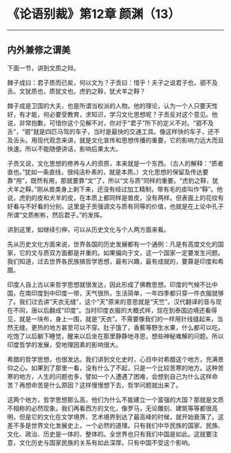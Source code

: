 # 《论语别裁》第12章 颜渊（13）

------

## 内外兼修之谓美

下面一节，讲到文质之辩。

棘子成曰：君子质而已矣，何以文为？子贡曰：惜乎！夫子之说君子也，驷不及舌。文犹质也，质犹文也。虎豹之鞟，犹犬羊之鞟？

棘子成是卫国的大夫，也是所谓当权派的人物。他的理论，认为一个人只要天性好，有才能，何必要受教育，求知识，学习文化思想呢？子贡反对这个意见。他说，非常抱歉，可惜你这个见解不对，你对于“君子”所下的定义不对。“驷不及舌”，“驷”就是四匹马驾的车子，当时是最快的交通工具。像这样快的车子，还不及舌头。用现代观念来讲，就是文化宣传和思想传播的重要，它的影响力远大而且快速。所以不能随便讲话，影响后果太大。

子贡又说，文化思想的修养与人的资质，本来就是一个东西。（古人的解释：“质者直也。”犹如一条直线，很纯洁朴素的，就是本质。）文化思想的保留及传达要靠“用”，既然有用，那就要靠“文”了，所以“文与质”同样的重要。“虎豹之鞟，犹犬羊之鞟。”刚从兽类身上剥下来，还没有经过加工精制，带有毛的皮叫作“鞟”。他说，虎豹的皮和犬羊的皮，在本质上都同样是兽皮，没有两样。但表面上的花纹有好看与不好看的分别。这里是子贡强调文与质有同等的价值，也就是在上论中孔子所谓“文质彬彬，然后君子。”的发挥。

讲到这里，如继续引伸，可以从历史文化与个人两方面来看。

先从历史文化方面来说，世界各国的历史发展都有一个通例：凡是有高度文化的国家，它的文与质双方面都是并重的。如果偏向于文，这一个国家一定要发生问题。我们知道，过去世界各民族搞哲学思想，最有兴趣，最有成就的，要算是印度和希腊。

印度人自上古以来哲学思想就很发达，因此形成了佛教思想。印度的气候不比中国，在南印度到中印度一带，天气很热，生活简单，一年四季都只穿一件衣服就够了。我们过去讲“天衣无缝”，这个“天”原来的意思就是“天竺”。汉代翻译的音与现在不同，唐以后翻成“印度”。当时印度衣服的大概式样，现在到泰国边境还看得见，就是一块布，身上一围，就是“天衣”。不需要像我们的一样用针线缝起来，当然无缝。更热的地方甚至可以不穿。肚子饿了，香蕉等野生水果，什么都可以吃。吃饱了以后躺下睡觉，醒来以后坐在那里静静地寻思，想些神秘难解的问题。所以印度哲学的发展，受地理因素的影响很大。

希腊的哲学思想，也很发达。我们讲到文化史时，心目中对希腊这个地方，充满景仰之心。如果到了那里一看，没有什么了不起，只是一个比较苦寒的地方。这种苦寒的地方，人生的问题也多，譬如一个人遭遇了困难，会想到自己为什么这样命苦？再想命苦是什么原因？这样慢慢想下去，哲学问题就出来了。

这两个地方，哲学思想那么高，他们为什么不能建立一个富强的大国？那就是文质不相称的必然现象。我们再看西方的文化，像罗马，无论雕刻、建筑等等都很高明，但是它的文化在文学境界、艺术境界到达了最高峰的时候，就开始衰落了。这差不多是世界文化发展史上，一个必然的道理。只有我们中华民族的国家、民族、文化、政治、历史是一体的、整体的。全世界也只有我们中国是如此。这就要注意，文化历史与国家民族的关系有如此深厚。只有中国不受这个影响。

